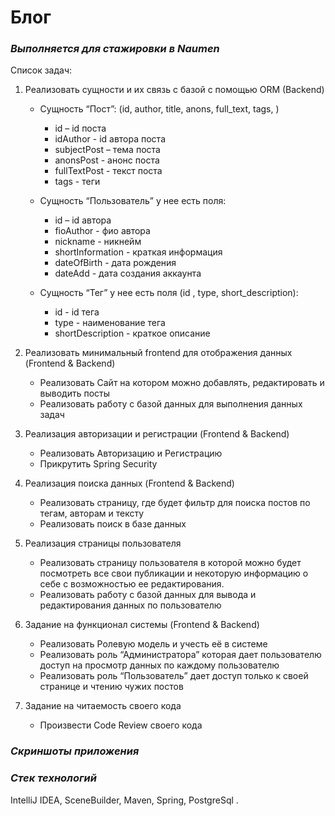 # **Блог**
### _Выполняется для стажировки в Naumen_

Список задач: 

1. Реализовать сущности и их связь с базой с помощью ORM (Backend) 
    - Сущность “Пост”: (id, author, title, anons, full_text, tags, ) 
        - id – id поста 
        - idAuthor - id автора поста 
        - subjectPost – тема поста 
        - anonsPost -  анонс поста
        - fullTextPost - текст поста  
        - tags - теги 
 
    - Сущность “Пользователь” у нее есть поля: 
        - id – id автора 
        - fioAuthor - фио автора 
        - nickname - никнейм 
        - shortInformation - краткая информация 
        - dateOfBirth - дата рождения
        - dateAdd - дата  создания аккаунта 
 
    - Сущность “Тег” у нее есть поля (id , type,  short_description): 
        - id - id тега 
        - type - наименование тега  
        - shortDescription - краткое описание 
 
2. Реализовать минимальный frontend для отображения данных (Frontend & Backend) 
    - Реализовать Сайт на котором можно добавлять, редактировать и выводить посты 
    - Реализовать работу с базой данных для выполнения данных задач 
  
3. Реализация авторизации и регистрации (Frontend & Backend)   
    - Реализовать Авторизацию и Регистрацию 
    - Прикрутить Spring Security  
 
4. Реализация поиска данных (Frontend & Backend)     
    - Реализовать страницу, где будет фильтр для поиска постов по тегам, авторам и тексту  
    - Реализовать поиск в базе данных  
 
5. Реализация страницы пользователя 
    - Реализовать страницу пользователя в которой можно будет посмотреть все свои публикации и некоторую информацию о себе с возможностью ее редактирования. 
    - Реализовать работу с базой данных для вывода и редактирования данных по пользователю 
 
6. Задание на функционал системы (Frontend & Backend) 
    - Реализовать Ролевую модель и учесть её в системе  
    - Реализовать роль “Администратора” которая дает пользователю доступ на просмотр данных по каждому пользователю 
    - Реализовать роль “Пользователь” дает доступ только к своей странице и чтению чужих постов 
 
7. Задание на читаемость своего кода 
    - Произвести Code Review своего кода 

### _Скриншоты приложения_ 

### _Стек технологий_
IntelliJ IDEA, SceneBuilder, Maven, Spring, PostgreSql .
